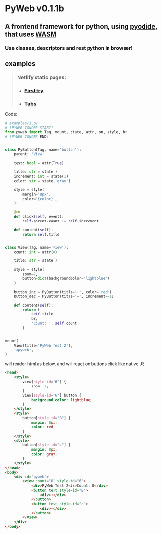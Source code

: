 # PyWeb v0.1.1b

## A frontend framework for python, using [pyodide](https://pyodide.org/), that uses [WASM](https://webassembly.org/)
### Use classes, descriptors and rest python in browser!

## examples
> ### Netlify static pages:
> - ### [First try](https://pyweb.netlify.app/examples/)
> - ### [Tabs](https://pyweb.netlify.app/examples/tabs/)

Code:
```python
# examples/1.py
# [PYWEB IGNORE START]
from pyweb import Tag, mount, state, attr, on, style, br
# [PYWEB IGNORE END]


class PyButton(Tag, name='button'):
    parent: 'View'

    test: bool = attr(True)

    title: str = state()
    increment: int = state(1)
    color: str = state('gray')

    style = style(
        margin='8px',
        color='{color}',
    )

    @on
    def click(self, event):
        self.parent.count += self.increment

    def content(self):
        return self.title


class View(Tag, name='view'):
    count: int = attr(0)

    title: str = state()

    style = style(
        zoom=7,
        button=dict(backgroundColor='lightblue')
    )

    button_inc = PyButton(title='+', color='red')
    button_dec = PyButton(title='–', increment=-1)

    def content(self):
        return (
            self.title,
            br,
            'Count: ', self.count
        )


mount(
    View(title='PyWeb Test 2'),
    '#pyweb',
)

```
will render html as below, and will react on buttons click like native JS
```html
<head>
    <style>
        view[style-id="6"] {
            zoom: 7;
        }
        view[style-id="6"] button {
            background-color: lightblue;
        }
    </style>
    <style>
        button[style-id="B"] {
            margin: 8px;
            color: red;
        }
    </style>
    <style>
        button[style-id="c"] {
            margin: 8px;
            color: gray;
        }
    </style>
</head>
<body>
    <div id="pyweb">
        <view count="0" style-id="6">
            <div>PyWeb Test 2<br>Count: 0</div>
            <button test style-id="B">
                <div>+</div>
            </button>
            <button test style-id="c">
                <div>–</div>
            </button>
        </view>
    </div>
</body>
```
